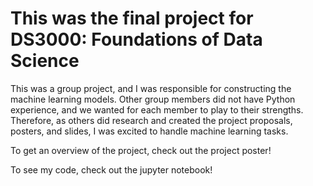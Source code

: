 # This was the final project for DS3000: Foundations of Data Science

This was a group project, and I was responsible for constructing the machine learning models. Other group members did not have Python experience, and we wanted for each member to play to their strengths.  Therefore, as others did research and created the project proposals, posters, and slides, I was excited to handle machine learning tasks.

To get an overview of the project, check out the project poster!

To see my code, check out the jupyter notebook!
